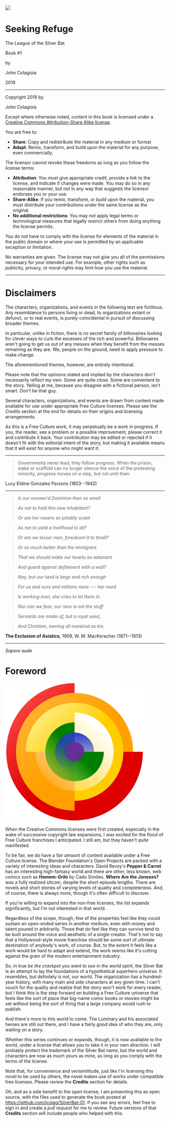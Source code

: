 ![](assets/01-Refuge-Cover.png)

# Seeking Refuge

The League of the Silver Bat

Book #1

by

John Colagioia

2019

* * *

Copyright 2019 by

John Colagioia

Except where otherwise noted, content in this book is licensed under a [Creative Commons Attribution-Share Alike license](https://creativecommons.org/licenses/by-sa/4.0/).

You are free to:

 * **Share**:  Copy and redistribute the material in any medium or format
 * **Adapt**:  Remix, transform, and build upon the material for any purpose, even commercially.

The licensor cannot revoke these freedoms as long as you follow the license terms:

 * **Attribution**:  You must give appropriate credit, provide a link to the license, and indicate if changes were made. You may do so in any reasonable manner, but not in any way that suggests the licensor endorses you or your use.
 * **Share-Alike**:  If you remix, transform, or build upon the material, you must distribute your contributions under the same license as the original.
 * **No additional restrictions**:  You may not apply legal terms or technological measures that legally restrict others from doing anything the license permits.

You do not have to comply with the license for elements of the material in the public domain or where your use is permitted by an applicable exception or limitation.

No warranties are given. The license may not give you all of the permissions necessary for your intended use. For example, other rights such as publicity, privacy, or moral rights may limit how you use the material.

* * *

# Disclaimers

The characters, organizations, and events in the following text are fictitious.  Any resemblance to persons living or dead, to organizations extant or defunct, or to real events, is purely coincidental in pursuit of discussing broader themes.

In particular, unlike in fiction, there is no secret family of billionaires looking for clever ways to curb the excesses of the rich and powerful.  Billionaires aren't going to get us out of any messes when they benefit from the messes remaining as they are.  We, people on the ground, need to apply pressure to make change.

The aforementioned themes, however, are entirely intentional.

Please note that the opinions stated and implied by the characters don't necessarily reflect my own.  Some are quite close.  Some are convenient to the story.  Yelling at me, because you disagree with a fictional person, isn't smart.  Don't be that guy.

Several characters, organizations, and events are drawn from content made available for use under appropriate Free Culture licenses.  Please see the *Credits* section at the end for details on their origins and licensing arrangements.

As this is a Free Culture work, it may perpetually be a work in progress.  If you, the reader, see a problem or a possible improvement, please correct it and contribute it back.  Your contribution may be edited or rejected if it doesn't fit with the editorial intent of the story, but making it available means that it will exist for anyone who might want it.

* * *

 > Governments never lead; they follow progress.  When the prison, stake or scaffold can no longer silence the voice of the protesting minority, progress moves on a step, but not until then.

Lucy Eldine Gonzalez Parsons (1853--1942)

* * *

 > *Is our renown'd Dominion then so small*

 > *As not to hold this new inhabitant?*

 > *Or are her means so pitiably scant*

 > *As not to yield a livelihood to all?*

 > *Or are we lesser men, foredoom'd to thrall?*

 > *Or so much better than the immigrant*

 > *That we should make our hearts as adamant*

 > *And guard against defilement with a wall?*

 >

 > *Nay, but our land is large and rich enough*

 > *For us and ours and millions more --- her need*

 > *Is working men; she cries to let them in.*

 > *Nor can we fear; our race is not the stuff*

 > *Servants are made of, but a royal seed,*

 > *And Christian, owning all mankind as kin.*

**The Exclusion of Asiatics**, 1909, W. M. MacKeracher (1871--1913)

* * *

*Sapere aude*

# Foreword

![Free Cultural Works](assets/Definition_of_Free_Cultural_Works_logo_notext.svg)

When the Creative Commons licenses were first created, especially in the wake of successive copyright law expansions, I was excited for the flood of Free Culture franchises I anticipated.  I still am, but they haven't *quite* manifested.

To be fair, we do have a fair amount of content available under a Free Culture license.  The Blender Foundation's Open Projects are packed with a variety of interesting ideas and characters.  David Revoy's **Pepper & Carrot** has an interesting high-fantasy world and there are other, less known, web comics such as **Homem-Grilo** by Cadu Simões.  **Where Are the Joneses?** was a fully realized sitcom, despite the short episode lengths.  There are novels and short stories of varying levels of quality and completeness.  And, of course, there is always more, though it's often difficult to discover.

If you're willing to expand into the non-free licenses, the list expands significantly, but I'm not interested in that world.

Regardless of the scope, though, few of the properties feel like they could sustain an open-ended series in another medium, even with money and talent poured in arbitrarily.  Those that do feel like they can survive tend to be built around the voice and aesthetic of a single creator.  That's not to say that a Hollywood-style movie franchise should be some sort of ultimate destination of anybody's work, of course.  But, to the extent it feels like a work would be hard to adapt and extend, the work seems like it's cutting against the grain of the modern entertainment industry.

So, in true *be the crackpot you want to see in the world* spirit, the Silver Bat is an attempt to lay the foundations of a hypothetical superhero universe.  It resembles, but definitely is not, our world.  The organization has a hundred-year history, with many main and side characters at any given time.  I can't vouch for the quality and realize that the story won't work for every reader, but I think this is the step forward on building a Free Culture universe that feels like the sort of place that big-name comic books or movies might be set without being the sort of thing that a large company would rush to publish.

And there's more to this world to come.  The Luminary and his associated heroes are still out there, and I have a fairly good idea of who they are, only waiting on a story.

Whether this series continues or expands, though, it is now available to the world, under a license that allows *you* to take it in your own direction.  I will probably protect the trademark of the Silver Bat name, but the world and characters are now as much yours as mine, as long as you comply with the terms of the license.

Note that, for convenience and verisimilitude, just like I'm licensing this novel to be used by others, the novel makes use of works under compatible free licenses.  Please review the **Credits** section for details.

Oh, and as a side benefit to the open license, I am presenting this as open source, with the files used to generate the book posted at <https://github.com/jcolag/SilverBat-01>.  If you see any errors, feel free to sign in and create a *pull request* for me to review.  Future versions of that **Credits** section will include people who helped with this.
